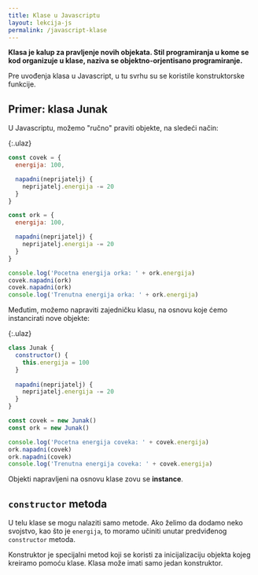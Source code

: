 ```yaml
---
title: Klase u Javascriptu
layout: lekcija-js
permalink: /javascript-klase
---
```


**Klasa je kalup za pravljenje novih objekata. Stil programiranja u kome se kod organizuje u klase, naziva se objektno-orjentisano programiranje.**

Pre uvođenja klasa u Javascript, u tu svrhu su se koristile konstruktorske funkcije.

## Primer: klasa Junak

U Javascriptu, možemo "ručno" praviti objekte, na sledeći način:

{:.ulaz}
```js
const covek = {
  energija: 100,

  napadni(neprijatelj) {
    neprijatelj.energija -= 20
  }
}

const ork = {
  energija: 100,

  napadni(neprijatelj) {
    neprijatelj.energija -= 20
  }
}

console.log('Pocetna energija orka: ' + ork.energija)
covek.napadni(ork)
covek.napadni(ork)
console.log('Trenutna energija orka: ' + ork.energija)
```

Međutim, možemo napraviti zajedničku klasu, na osnovu koje ćemo instancirati nove objekte:

{:.ulaz}
```js
class Junak {
  constructor() {
    this.energija = 100
  }
  
  napadni(neprijatelj) {
    neprijatelj.energija -= 20
  }
}

const covek = new Junak()
const ork = new Junak()

console.log('Pocetna energija coveka: ' + covek.energija)
ork.napadni(covek)
ork.napadni(covek)
console.log('Trenutna energija coveka: ' + covek.energija)
```

Objekti napravljeni na osnovu klase zovu se **instance**.

## `constructor` metoda

U telu klase se mogu nalaziti samo metode. Ako želimo da dodamo neko svojstvo, kao što je `energija`, to moramo učiniti unutar predviđenog `constructor` metoda.

Konstruktor je specijalni metod koji se koristi za inicijalizaciju objekta kojeg kreiramo pomoću klase. Klasa može imati samo jedan konstruktor.
